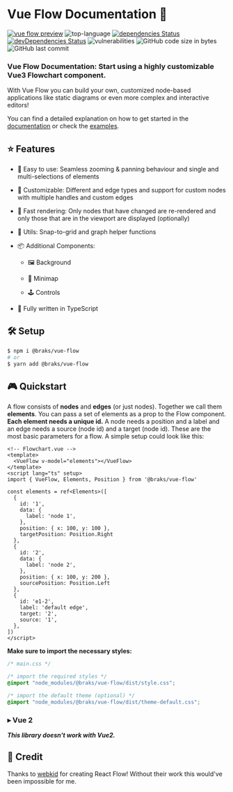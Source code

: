 # Vue Flow Documentation 🌊

[![vue flow preview](https://images.prismic.io/bcakmakoglu/1d73ad96-e416-44f2-b3dd-2787635bcc5a_vue-flow.gif)](https://vueflow.dev)
![top-language](https://img.shields.io/github/languages/top/bcakmakoglu/vue-flow)
[![dependencies Status](https://status.david-dm.org/gh/bcakmakoglu/vue-flow.svg)](https://david-dm.org/bcakmakoglu/vue-flow)
[![devDependencies Status](https://status.david-dm.org/gh/bcakmakoglu/vue-flow.svg?type=dev)](https://david-dm.org/bcakmakoglu/vue-flow?type=dev)
![vulnerabilities](https://img.shields.io/snyk/vulnerabilities/github/bcakmakoglu/vue-flow)
![GitHub code size in bytes](https://img.shields.io/github/languages/code-size/bcakmakoglu/vue-flow)
![GitHub last commit](https://img.shields.io/github/last-commit/bcakmakoglu/vue-flow)

### __Vue Flow Documentation: Start using a highly customizable Vue3 Flowchart component.__

With Vue Flow you can build your own, customized node-based applications like static diagrams or even more complex and
interactive editors!

You can find a detailed explanation on how to get started in the [documentation](https://vueflow.dev/docs) or check
the [examples](https://vueflow.dev/examples).

## ⭐ Features

- 👶 Easy to use: Seamless zooming & panning behaviour and single and multi-selections of
  elements

- 🎨 Customizable: Different and edge types and support for custom nodes with multiple handles and custom edges

- 🚀 Fast rendering: Only nodes that have changed are re-rendered and only those that are in the viewport are displayed (optionally)

- 🧲 Utils: Snap-to-grid and graph helper functions

- 📦 Additional Components:
   
  - 🖼 Background

  - 🧭 Minimap

  - 🕹 Controls 

- 🦾 Fully written in TypeScript

## 🛠 Setup

```bash
$ npm i @braks/vue-flow
# or
$ yarn add @braks/vue-flow
```

## 🎮 Quickstart

A flow consists of **nodes** and **edges** (or just nodes). Together we call them
**elements**. You can pass a set of elements as a prop to the Flow component.
**Each element needs a unique id.** A node needs a position and a label and an
edge needs a source (node id) and a target (node id). These are the most basic parameters for a flow. A simple setup could
look like this:

```vue
<!-- Flowchart.vue -->
<template>
  <VueFlow v-model="elements"></VueFlow>
</template>
<script lang="ts" setup>
import { VueFlow, Elements, Position } from '@braks/vue-flow'

const elements = ref<Elements>([
  {
    id: '1',
    data: {
      label: 'node 1',
    },
    position: { x: 100, y: 100 },
    targetPosition: Position.Right
  },
  {
    id: '2',
    data: {
      label: 'node 2',
    },
    position: { x: 100, y: 200 },
    sourcePosition: Position.Left
  },
  {
    id: 'e1-2',
    label: 'default edge',
    target: '2',
    source: '1',
  },
])
</script>
```

**Make sure to import the necessary styles:**
```css
/* main.css */

/* import the required styles */
@import "node_modules/@braks/vue-flow/dist/style.css";

/* import the default theme (optional) */
@import "node_modules/@braks/vue-flow/dist/theme-default.css";
```

### ▸ Vue 2

**_This library doesn't work with Vue2._**

## 💝 Credit

Thanks to [webkid](https://webkid.io/) for creating React Flow! Without their work this would've been impossible for me.
